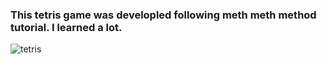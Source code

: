 ### This tetris game was developled following meth meth method tutorial. I learned a lot.<br>
 ![tetris](tetris.png)
